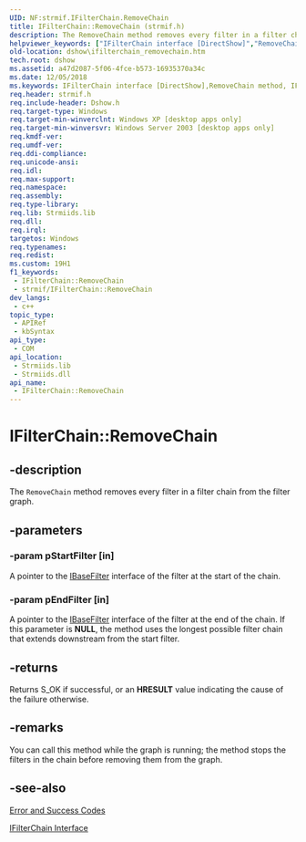 ```yaml
---
UID: NF:strmif.IFilterChain.RemoveChain
title: IFilterChain::RemoveChain (strmif.h)
description: The RemoveChain method removes every filter in a filter chain from the filter graph.
helpviewer_keywords: ["IFilterChain interface [DirectShow]","RemoveChain method","IFilterChain.RemoveChain","IFilterChain::RemoveChain","IFilterChainRemoveChain","RemoveChain","RemoveChain method [DirectShow]","RemoveChain method [DirectShow]","IFilterChain interface","dshow.ifilterchain_removechain","strmif/IFilterChain::RemoveChain"]
old-location: dshow\ifilterchain_removechain.htm
tech.root: dshow
ms.assetid: a47d2087-5f06-4fce-b573-16935370a34c
ms.date: 12/05/2018
ms.keywords: IFilterChain interface [DirectShow],RemoveChain method, IFilterChain.RemoveChain, IFilterChain::RemoveChain, IFilterChainRemoveChain, RemoveChain, RemoveChain method [DirectShow], RemoveChain method [DirectShow],IFilterChain interface, dshow.ifilterchain_removechain, strmif/IFilterChain::RemoveChain
req.header: strmif.h
req.include-header: Dshow.h
req.target-type: Windows
req.target-min-winverclnt: Windows XP [desktop apps only]
req.target-min-winversvr: Windows Server 2003 [desktop apps only]
req.kmdf-ver: 
req.umdf-ver: 
req.ddi-compliance: 
req.unicode-ansi: 
req.idl: 
req.max-support: 
req.namespace: 
req.assembly: 
req.type-library: 
req.lib: Strmiids.lib
req.dll: 
req.irql: 
targetos: Windows
req.typenames: 
req.redist: 
ms.custom: 19H1
f1_keywords:
 - IFilterChain::RemoveChain
 - strmif/IFilterChain::RemoveChain
dev_langs:
 - c++
topic_type:
 - APIRef
 - kbSyntax
api_type:
 - COM
api_location:
 - Strmiids.lib
 - Strmiids.dll
api_name:
 - IFilterChain::RemoveChain
---
```


# IFilterChain::RemoveChain


## -description

The <code>RemoveChain</code> method removes every filter in a filter chain from the filter graph.

## -parameters

### -param pStartFilter [in]

A pointer to the <a href="/windows/desktop/api/strmif/nn-strmif-ibasefilter">IBaseFilter</a> interface of the filter at the start of the chain.

### -param pEndFilter [in]

A pointer to the <a href="/windows/desktop/api/strmif/nn-strmif-ibasefilter">IBaseFilter</a> interface of the filter at the end of the chain. If this parameter is <b>NULL</b>, the method uses the longest possible filter chain that extends downstream from the start filter.

## -returns

Returns S_OK if successful, or an <b>HRESULT</b> value indicating the cause of the failure otherwise.

## -remarks

You can call this method while the graph is running; the method stops the filters in the chain before removing them from the graph.

## -see-also

<a href="/windows/desktop/DirectShow/error-and-success-codes">Error and Success Codes</a>



<a href="/windows/desktop/api/strmif/nn-strmif-ifilterchain">IFilterChain Interface</a>

